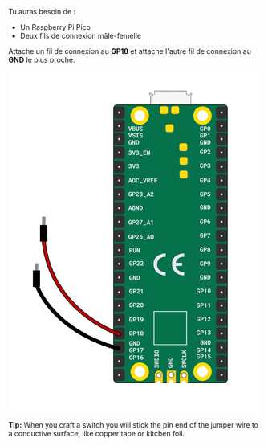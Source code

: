 Tu auras besoin de :

+ Un Raspberry Pi Pico
+ Deux fils de connexion mâle-femelle

Attache un fil de connexion au **GP18** et attache l'autre fil de connexion au **GND** le plus proche.

![Deux fils de connexion attachés à un Raspberry Pi Pico.](images/crafted-switch-wiring.png)

**Tip:** When you craft a switch you will stick the pin end of the jumper wire to a conductive surface, like copper tape or kitchen foil. 
